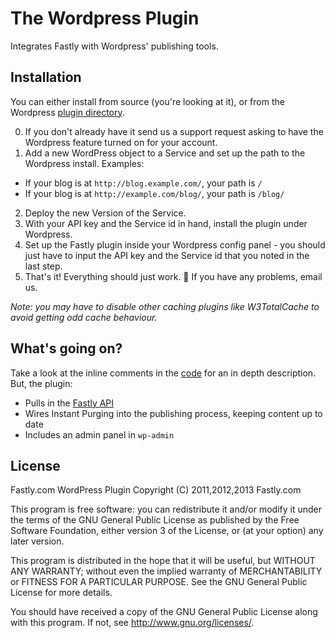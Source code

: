 # The Wordpress Plugin

Integrates Fastly with Wordpress' publishing tools.

## Installation

You can either install from source (you're looking at it), or from the Wordpress [plugin directory](http://wordpress.org/plugins/fastly/).

0. If you don't already have it send us a support request asking to have the Wordpress feature turned on for your account.
1. Add a new WordPress object to a Service and set up the path to the Wordpress install. Examples:
  - If your blog is at `http://blog.example.com/`, your path is `/`
  - If your blog is at `http://example.com/blog/`, your path is `/blog/`
2. Deploy the new Version of the Service.
3. With your API key and the Service id in hand, install the plugin under Wordpress.
4. Set up the Fastly plugin inside your Wordpress config panel - you should just have to input the API key and the Service id that you noted in the last step.
5. That's it! Everything should just work. :metal: If you have any problems, email us.

_Note: you may have to disable other caching plugins like W3TotalCache to avoid getting odd cache behaviour._

## What's going on?

Take a look at the inline comments in the [code](https://github.com/fastly/WordPress-Plugin/tree/master/lib) for an in depth description. But, the plugin:

- Pulls in the [Fastly API](http://docs.fastly.com/api)
- Wires Instant Purging into the publishing process, keeping content up to date
- Includes an admin panel in `wp-admin`

## License

Fastly.com WordPress Plugin
Copyright (C) 2011,2012,2013 Fastly.com

This program is free software: you can redistribute it and/or modify
it under the terms of the GNU General Public License as published by
the Free Software Foundation, either version 3 of the License, or
(at your option) any later version.

This program is distributed in the hope that it will be useful,
but WITHOUT ANY WARRANTY; without even the implied warranty of
MERCHANTABILITY or FITNESS FOR A PARTICULAR PURPOSE.  See the
GNU General Public License for more details.

You should have received a copy of the GNU General Public License
along with this program.  If not, see <http://www.gnu.org/licenses/>.

